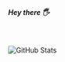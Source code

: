 <h5>Hey there 🖐</h5>
<br />

<!---
gokarna123-goku/gokarna123-goku is a ✨ special ✨ repository because its `README.md` (this file) appears on your GitHub profile.
You can click the Preview link to take a look at your changes.
--->
![GitHub Stats](https://github-readme-stats.vercel.app/api?username=gokarna123-goku&theme=radical)
